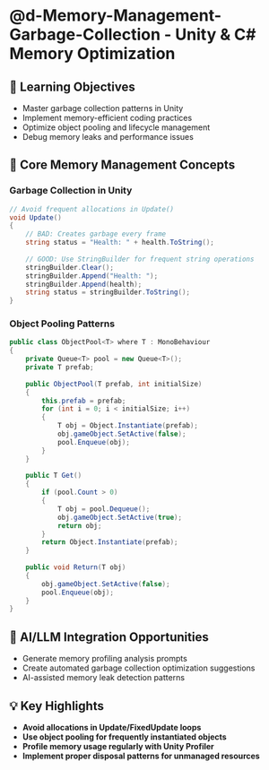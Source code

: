 # @d-Memory-Management-Garbage-Collection - Unity & C# Memory Optimization

## 🎯 Learning Objectives
- Master garbage collection patterns in Unity
- Implement memory-efficient coding practices
- Optimize object pooling and lifecycle management
- Debug memory leaks and performance issues

## 🔧 Core Memory Management Concepts

### Garbage Collection in Unity
```csharp
// Avoid frequent allocations in Update()
void Update()
{
    // BAD: Creates garbage every frame
    string status = "Health: " + health.ToString();
    
    // GOOD: Use StringBuilder for frequent string operations
    stringBuilder.Clear();
    stringBuilder.Append("Health: ");
    stringBuilder.Append(health);
    string status = stringBuilder.ToString();
}
```

### Object Pooling Patterns
```csharp
public class ObjectPool<T> where T : MonoBehaviour
{
    private Queue<T> pool = new Queue<T>();
    private T prefab;
    
    public ObjectPool(T prefab, int initialSize)
    {
        this.prefab = prefab;
        for (int i = 0; i < initialSize; i++)
        {
            T obj = Object.Instantiate(prefab);
            obj.gameObject.SetActive(false);
            pool.Enqueue(obj);
        }
    }
    
    public T Get()
    {
        if (pool.Count > 0)
        {
            T obj = pool.Dequeue();
            obj.gameObject.SetActive(true);
            return obj;
        }
        return Object.Instantiate(prefab);
    }
    
    public void Return(T obj)
    {
        obj.gameObject.SetActive(false);
        pool.Enqueue(obj);
    }
}
```

## 🚀 AI/LLM Integration Opportunities
- Generate memory profiling analysis prompts
- Create automated garbage collection optimization suggestions
- AI-assisted memory leak detection patterns

## 💡 Key Highlights
- **Avoid allocations in Update/FixedUpdate loops**
- **Use object pooling for frequently instantiated objects**
- **Profile memory usage regularly with Unity Profiler**
- **Implement proper disposal patterns for unmanaged resources**
